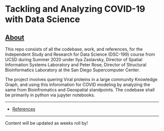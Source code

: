 # Tackling and Analyzing COVID-19 with Data Science

<h2> <u> About </u> </h2>
This repo consists of all the  codebase, work, and references, for the Independent Study and Research for Data Science (DSC-199) course from UCSD during Summer 2020 under Ilya Zaslavsky, Director of Spatial Information Systems Laboratory and Peter Rose, Director of Structural Bioinformatics Laboratory at the San Diego Supercomputer Center. 
<br>
<p>
The project involves quering Viral proteins in a large community Knowledge Graph, and using this inforomation for COVID modeling by analyzing the same from Bioinfromatics and Geospatial standpoints. The codebase shall be primarily in python via jupyter notebooks. 
</p>
<hr>













* [References](https://github.com/Krganapa/dsc199/blob/master/references/master_list.txt)
<hr>
Content will be updated as weeks roll by!
